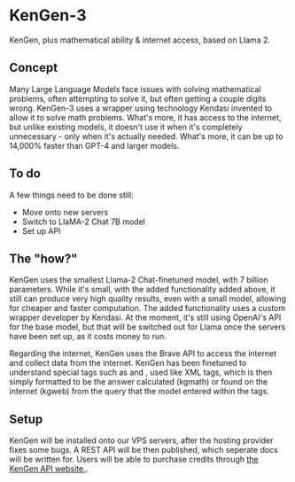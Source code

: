 # KenGen-3
KenGen, plus mathematical ability &amp; internet access, based on Llama 2.

## Concept
Many Large Language Models face issues with solving mathematical problems, often attempting to solve it, but often getting a couple digits wrong. KenGen-3 uses a wrapper using technology Kendasi invented to allow it to solve math problems. What's more, it has access to the internet, but unlike existing models, it doesn't use it when it's completely unnecessary - only when it's actually needed. What's more, it can be up to 14,000% faster than GPT-4 and larger models.

## To do
A few things need to be done still:

* Move onto new servers
* Switch to LlaMA-2 Chat 7B model
* Set up API

## The "how?"
KenGen uses the smallest Llama-2 Chat-finetuned model, with 7 billion parameters. While it's small, with the added functionality added above, it still can produce very high quality results, even with a small model, allowing for cheaper and faster computation. The added functionality uses a custom wrapper developer by Kendasi. At the moment, it's still using OpenAI's API for the base model, but that will be switched out for Llama once the servers have been set up, as it costs money to run.

Regarding the internet, KenGen uses the Brave API to access the internet and collect data from the internet. KenGen has been finetuned to understand special tags such as <kgmath> and <kgweb>, used like XML tags, which is then simply formatted to be the answer calculated (kgmath) or found on the internet (kgweb) from the query that the model entered within the tags.

## Setup
KenGen will be installed onto our VPS servers, after the hosting provider fixes some bugs. A REST API will be then published, which seperate docs will be written for. Users will be able to purchase credits through [the KenGen API website.](https://api.kendasi.com).
